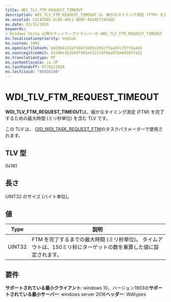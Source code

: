 ```yaml
---
title: WDI_TLV_FTM_REQUEST_TIMEOUT
description: WDI_TLV_FTM_REQUEST_TIMEOUT は、細かなタイミング測定 (FTM) を完了するための最大時間 (ミリ秒単位) を含む TLV です。
ms.assetid: C2C4CDEE-4CB6-49C1-8DBF-4A1AE71954ED
ms.date: 02/15/2019
keywords:
- Windows Vista 以降のネットワークドライバーの WDI_TLV_FTM_REQUEST_TIMEOUT
ms.localizationpriority: medium
ms.custom: 19H1
ms.openlocfilehash: bd2b64133a71087cb89c201cffaa07c757fdaa64
ms.sourcegitcommit: 82a9be3b3584f991e5121f8f46a972e04185fa52
ms.translationtype: MT
ms.contentlocale: ja-JP
ms.lasthandoff: 07/02/2020
ms.locfileid: "85916148"
---
```

# <a name="wdi_tlv_ftm_request_timeout"></a>WDI_TLV_FTM_REQUEST_TIMEOUT

**WDI_TLV_FTM_REQUEST_TIMEOUT**は、細かなタイミング測定 (FTM) を完了するための最大時間 (ミリ秒単位) を含む TLV です。

この TLV は、 [OID_WDI_TASK_REQUEST_FTM](oid-wdi-task-request-ftm.md)のタスクパラメーターで使用されます。

## <a name="tlv-type"></a>TLV 型

0x161

## <a name="length"></a>長さ

UINT32 のサイズ (バイト単位)。

## <a name="values"></a>値

| Type | 説明 |
| --- | --- |
| UINT32 | FTM を完了するまでの最大時間 (ミリ秒単位)。 タイムアウトは、150ミリ秒にターゲットの数を乗算した値に設定されます。 |

## <a name="requirements"></a>要件

**サポートされている最小クライアント**: windows 10、バージョン1903の**サポートされている最小サーバー**: windows server 2016**ヘッダー**: Wditypes
